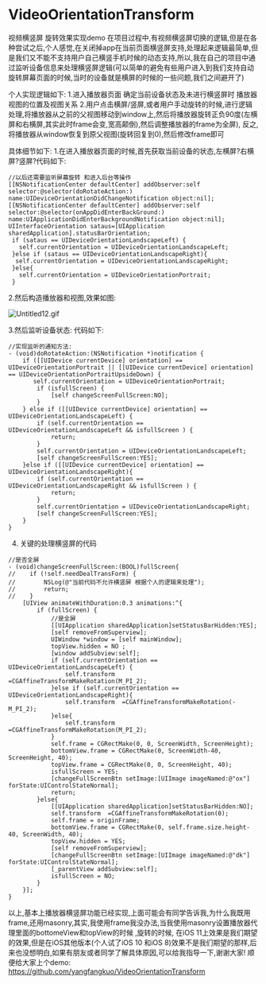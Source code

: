 # VideoOrientationTransform
视频横竖屏 旋转效果实现demo
在项目过程中,有视频横竖屏切换的逻辑,但是在各种尝试之后,个人感觉,在关闭掉app在当前页面横竖屏支持,处理起来逻辑最简单,但是我们又不能不支持用户自己横竖手机时候的动态支持,所以,我在自己的项目中通过监听设备信息来处理横竖屏逻辑(可以简单的避免有些用户进入到我们支持自动旋转屏幕页面的时候,当时的设备就是横屏的时候的一些问题,我们之间避开了)   

个人实现逻辑如下:
1.进入播放器页面 确定当前设备状态及未进行横竖屏时 播放器视图的位置及视图关系
2.用户点击横屏/竖屏,或者用户手动旋转的时候,进行逻辑处理,将播放器从之前的父视图移动到window上,然后将播放器旋转正负90度(左横屏和右横屏,其实此时frame会变,宽高颠倒),然后调整播放器的frame为全屏), 反之,将播放器从window恢复到原父视图(旋转回复到0),然后修改frame即可

具体细节如下:
1.在进入播放器页面的时候,首先获取当前设备的状态,左横屏?右横屏?竖屏?代码如下:
```
//以后还需要监听屏幕旋转 和进入后台等操作
[[NSNotificationCenter defaultCenter] addObserver:self selector:@selector(doRotateAction:) name:UIDeviceOrientationDidChangeNotification object:nil]; 
[[NSNotificationCenter defaultCenter] addObserver:self selector:@selector(onAppDidEnterBackGround:) name:UIApplicationDidEnterBackgroundNotification object:nil];
UIInterfaceOrientation sataus=[UIApplication sharedApplication].statusBarOrientation;
 if (sataus == UIDeviceOrientationLandscapeLeft) {
   self.currentOrientation = UIDeviceOrientationLandscapeLeft;
 }else if (sataus == UIDeviceOrientationLandscapeRight){
  self.currentOrientation = UIDeviceOrientationLandscapeRight;
 }else{
   self.currentOrientation = UIDeviceOrientationPortrait;
 }
```
2.然后构造播放器和视图,效果如图:

![Untitled12.gif](http://upload-images.jianshu.io/upload_images/5505686-9d837ed786cbb9bf.gif?imageMogr2/auto-orient/strip%7CimageView2/2/w/1240)

3.然后监听设备状态:
代码如下:
```
//实现监听的通知方法:
- (void)doRotateAction:(NSNotification *)notification {
    if ([[UIDevice currentDevice] orientation] == UIDeviceOrientationPortrait || [[UIDevice currentDevice] orientation] == UIDeviceOrientationPortraitUpsideDown) {
       self.currentOrientation = UIDeviceOrientationPortrait;
        if (isfullScreen) {
            [self changeScreenFullScreen:NO];
        }
    } else if ([[UIDevice currentDevice] orientation] == UIDeviceOrientationLandscapeLeft) {
        if (self.currentOrientation == UIDeviceOrientationLandscapeLeft && isfullScreen ) {
            return;
        }
        self.currentOrientation = UIDeviceOrientationLandscapeLeft;
        [self changeScreenFullScreen:YES];
    }else if ([[UIDevice currentDevice] orientation] == UIDeviceOrientationLandscapeRight){
        if (self.currentOrientation == UIDeviceOrientationLandscapeRight && isfullScreen ) {
            return;
        }
        self.currentOrientation = UIDeviceOrientationLandscapeRight;
        [self changeScreenFullScreen:YES];
    }
}

```
4. 关键的处理横竖屏的代码
```
//是否全屏
- (void)changeScreenFullScreen:(BOOL)fullScreen{
//    if (!self.needDealTransForm) {
//        NSLog(@"当前代码不允许横竖屏 根据个人的逻辑来处理");
//        return;
//    }
    [UIView animateWithDuration:0.3 animations:^{
        if (fullScreen) {
            //是全屏
            [[UIApplication sharedApplication]setStatusBarHidden:YES];
            [self removeFromSuperview];
            UIWindow *window = [self mainWindow];
            topView.hidden = NO ;
            [window addSubview:self];
            if (self.currentOrientation == UIDeviceOrientationLandscapeLeft) {
                self.transform  =CGAffineTransformMakeRotation(M_PI_2);
            }else if (self.currentOrientation == UIDeviceOrientationLandscapeRight){
                self.transform  =CGAffineTransformMakeRotation(-M_PI_2);
            }else{
                self.transform  =CGAffineTransformMakeRotation(M_PI_2);
            }
            self.frame = CGRectMake(0, 0, ScreenWidth, ScreenHeight);
            bottomView.frame = CGRectMake(0, ScreenWidth-40, ScreenHeight, 40);
            topView.frame = CGRectMake(0, 0, ScreenHeight, 40);
            isfullScreen = YES;
            [changeFullScreenBtn setImage:[UIImage imageNamed:@"ox"] forState:UIControlStateNormal];
            return;
        }else{
            [[UIApplication sharedApplication]setStatusBarHidden:NO];
            self.transform  =CGAffineTransformMakeRotation(0);
            self.frame = originFrame;
            bottomView.frame = CGRectMake(0, self.frame.size.height-40, ScreenWidth, 40);
            topView.hidden = YES;
            [self removeFromSuperview];
            [changeFullScreenBtn setImage:[UIImage imageNamed:@"dk"] forState:UIControlStateNormal];
            [_parentView addSubview:self];
            isfullScreen = NO;
        }
    }];
}

```
以上,基本上播放器横竖屏功能已经实现,上面可能会有同学告诉我,为什么我既用frame,还用masonry,其实,我使用frame我没办法,当我使用masonry设置播放器代理里面的bottomeView和topView的时候 ,旋转的时候, 在iOS 11上效果是我们期望的效果,但是在iOS其他版本(个人试了iOS 10 和iOS 8)效果不是我们期望的那样,后来也没想明白,如果有朋友或者同学了解具体原因,可以给我指导一下,谢谢大家!
顺便给大家上个demo:  https://github.com/yangfangkuo/VideoOrientationTransform
